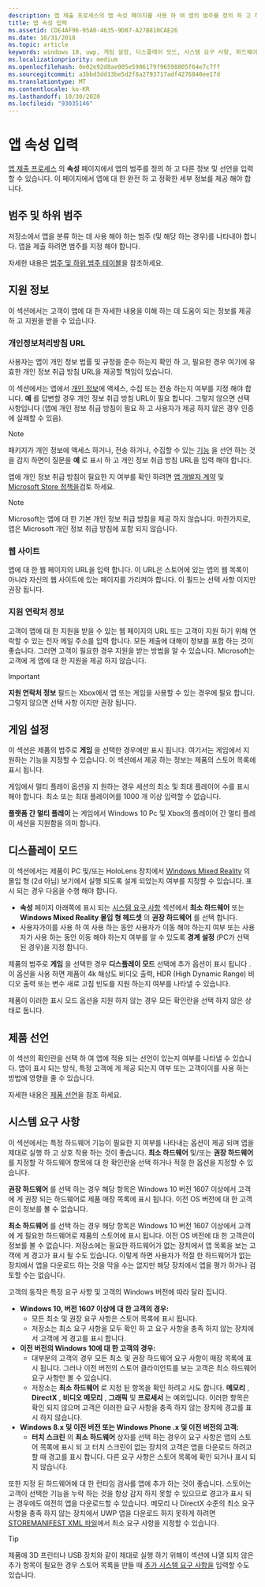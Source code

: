 ```yaml
---
description: 앱 제출 프로세스의 앱 속성 페이지를 사용 하 여 앱의 범주를 정의 하 고 하드웨어 기본 설정 또는 기타 선언을 나타낼 수 있습니다.
title: 앱 속성 입력
ms.assetid: CDE4AF96-95A0-4635-9D07-A27B810CAE26
ms.date: 10/31/2018
ms.topic: article
keywords: windows 10, uwp, 게임 설정, 디스플레이 모드, 시스템 요구 사항, 하드웨어 요구 사항, 최소 하드웨어, 권장 하드웨어, 개인 정보 취급 방침, 지원 연락처 정보, 앱 웹 사이트, 지원 정보
ms.localizationpriority: medium
ms.openlocfilehash: 0e02e92d8ae005e5906179f96598805f64e7c7ff
ms.sourcegitcommit: a3bbd3dd13be5d2f8a2793717adf4276840ee17d
ms.translationtype: MT
ms.contentlocale: ko-KR
ms.lasthandoff: 10/30/2020
ms.locfileid: "93035146"
---
```

# <a name="enter-app-properties"></a>앱 속성 입력

[앱 제출 프로세스](app-submissions.md) 의 **속성** 페이지에서 앱의 범주를 정의 하 고 다른 정보 및 선언을 입력할 수 있습니다. 이 페이지에서 앱에 대 한 완전 하 고 정확한 세부 정보를 제공 해야 합니다.


## <a name="category-and-subcategory"></a>범주 및 하위 범주

저장소에서 앱을 분류 하는 데 사용 해야 하는 범주 (및 해당 하는 경우)를 나타내야 합니다. 앱을 제출 하려면 범주를 지정 해야 합니다.

자세한 내용은 [범주 및 하위 범주 테이블](category-and-subcategory-table.md)을 참조하세요.


## <a name="support-info"></a>지원 정보

이 섹션에서는 고객이 앱에 대 한 자세한 내용을 이해 하는 데 도움이 되는 정보를 제공 하 고 지원을 받을 수 있습니다.

### <a name="privacy-policy-url"></a>개인정보처리방침 URL

사용자는 앱이 개인 정보 법률 및 규정을 준수 하는지 확인 하 고, 필요한 경우 여기에 유효한 개인 정보 취급 방침 URL을 제공할 책임이 있습니다.

이 섹션에서는 앱에서 [개인 정보](/legal/windows/agreements/store-policies#105-personal-information)에 액세스, 수집 또는 전송 하는지 여부를 지정 해야 합니다. **예** 를 답변할 경우 개인 정보 취급 방침 URL이 필요 합니다. 그렇지 않으면 선택 사항입니다 (앱에 개인 정보 취급 방침이 필요 하 고 사용자가 제공 하지 않은 경우 인증에 실패할 수 있음).

> [!NOTE]
> 패키지가 개인 정보에 액세스 하거나, 전송 하거나, 수집할 수 있는 [기능](../packaging/app-capability-declarations.md) 을 선언 하는 것을 감지 하면이 질문을 **예** 로 표시 하 고 개인 정보 취급 방침 URL을 입력 해야 합니다.

앱에 개인 정보 취급 방침이 필요한 지 여부를 확인 하려면 [앱 개발자 계약](/legal/windows/agreements/app-developer-agreement) 및 [Microsoft Store 정책을](/legal/windows/agreements/store-policies#105-personal-information)검토 하세요. 

> [!NOTE]
> Microsoft는 앱에 대 한 기본 개인 정보 취급 방침을 제공 하지 않습니다. 마찬가지로, 앱은 Microsoft 개인 정보 취급 방침에 포함 되지 않습니다. 


### <a name="website"></a>웹 사이트

앱에 대 한 웹 페이지의 URL을 입력 합니다. 이 URL은 스토어에 있는 앱의 웹 목록이 아니라 자신의 웹 사이트에 있는 페이지를 가리켜야 합니다. 이 필드는 선택 사항 이지만 권장 됩니다.

### <a name="support-contact-info"></a>지원 연락처 정보

고객이 앱에 대 한 지원을 받을 수 있는 웹 페이지의 URL 또는 고객이 지원 하기 위해 연락할 수 있는 전자 메일 주소를 입력 합니다. 모든 제출에 대해이 정보를 포함 하는 것이 좋습니다. 그러면 고객이 필요한 경우 지원을 받는 방법을 알 수 있습니다. Microsoft는 고객에 게 앱에 대 한 지원을 제공 하지 않습니다.

> [!IMPORTANT]
> **지원 연락처 정보** 필드는 Xbox에서 앱 또는 게임을 사용할 수 있는 경우에 필요 합니다. 그렇지 않으면 선택 사항 이지만 권장 됩니다.


## <a name="game-settings"></a>게임 설정

이 섹션은 제품의 범주로 **게임** 을 선택한 경우에만 표시 됩니다. 여기서는 게임에서 지 원하는 기능을 지정할 수 있습니다. 이 섹션에서 제공 하는 정보는 제품의 스토어 목록에 표시 됩니다.

게임에서 멀티 플레이 옵션을 지 원하는 경우 세션의 최소 및 최대 플레이어 수를 표시 해야 합니다. 최소 또는 최대 플레이어를 1000 개 이상 입력할 수 없습니다.

**플랫폼 간 멀티 플레이** 는 게임에서 Windows 10 Pc 및 Xbox의 플레이어 간 멀티 플레이 세션을 지원함을 의미 합니다.


## <a name="display-mode"></a>디스플레이 모드

이 섹션에서는 제품이 PC 및/또는 HoloLens 장치에서 [Windows Mixed Reality](https://developer.microsoft.com/mixed-reality) 의 몰입 형 (2d 아님) 보기에서 실행 되도록 설계 되었는지 여부를 지정할 수 있습니다. 표시 되는 경우 다음을 수행 해야 합니다.
- **속성** 페이지 아래쪽에 표시 되는 [시스템 요구 사항](#system-requirements) 섹션에서 **최소 하드웨어** 또는 **Windows Mixed Reality 몰입 형 헤드셋** 의 **권장 하드웨어** 를 선택 합니다.
- 사용자가이를 사용 하 여 사용 하는 동안 사용자가 이동 해야 하는지 여부 또는 사용자가 사용 하는 동안 이동 해야 하는지 여부를 알 수 있도록 **경계 설정** (PC가 선택 된 경우)을 지정 합니다. 

제품의 범주로 **게임** 을 선택한 경우 **디스플레이 모드** 선택에 추가 옵션이 표시 됩니다 .이 옵션을 사용 하면 제품이 4k 해상도 비디오 출력, HDR (High Dynamic Range) 비디오 출력 또는 변수 새로 고침 빈도를 지원 하는지 여부를 나타낼 수 있습니다.

제품이 이러한 표시 모드 옵션을 지원 하지 않는 경우 모든 확인란을 선택 하지 않은 상태로 둡니다.


## <a name="product-declarations"></a>제품 선언

이 섹션의 확인란을 선택 하 여 앱에 적용 되는 선언이 있는지 여부를 나타낼 수 있습니다. 앱이 표시 되는 방식, 특정 고객에 게 제공 되는지 여부 또는 고객이이를 사용 하는 방법에 영향을 줄 수 있습니다.

자세한 내용은 [제품 선언](./product-declarations.md)을 참조 하세요.

## <a name="system-requirements"></a>시스템 요구 사항

이 섹션에서는 특정 하드웨어 기능이 필요한 지 여부를 나타내는 옵션이 제공 되며 앱을 제대로 실행 하 고 상호 작용 하는 것이 좋습니다. **최소 하드웨어** 및/또는 **권장 하드웨어** 를 지정할 각 하드웨어 항목에 대 한 확인란을 선택 하거나 적절 한 옵션을 지정할 수 있습니다.

**권장 하드웨어** 를 선택 하는 경우 해당 항목은 Windows 10 버전 1607 이상에서 고객에 게 권장 되는 하드웨어로 제품 매장 목록에 표시 됩니다. 이전 OS 버전에 대 한 고객은이 정보를 볼 수 없습니다.

**최소 하드웨어** 를 선택 하는 경우 해당 항목은 Windows 10 버전 1607 이상에서 고객에 게 필요한 하드웨어로 제품의 스토어에 표시 됩니다. 이전 OS 버전에 대 한 고객은이 정보를 볼 수 없습니다. 저장소에는 필요한 하드웨어가 없는 장치에서 앱 목록을 보는 고객에 게 경고가 표시 될 수도 있습니다. 이렇게 하면 사용자가 적절 한 하드웨어가 없는 장치에서 앱을 다운로드 하는 것을 막을 수는 없지만 해당 장치에서 앱을 평가 하거나 검토할 수는 없습니다. 

고객의 동작은 특정 요구 사항 및 고객의 Windows 버전에 따라 달라 집니다.

- **Windows 10, 버전 1607 이상에 대 한 고객의 경우:**
     - 모든 최소 및 권장 요구 사항은 스토어 목록에 표시 됩니다.
     - 저장소는 최소 요구 사항을 모두 확인 하 고 요구 사항을 충족 하지 않는 장치에서 고객에 게 경고를 표시 합니다.
- **이전 버전의 Windows 10에 대 한 고객의 경우:**
     - 대부분의 고객의 경우 모든 최소 및 권장 하드웨어 요구 사항이 매장 목록에 표시 됩니다. 그러나 이전 버전의 스토어 클라이언트를 보는 고객은 최소 하드웨어 요구 사항만 볼 수 있습니다.
     - 저장소는 **최소 하드웨어** 로 지정 된 항목을 확인 하려고 시도 합니다. **메모리** , **DirectX** , **비디오 메모리** , **그래픽** 및 **프로세서** 는 예외입니다. 이러한 항목은 확인 되지 않으며 고객은 이러한 요구 사항을 충족 하지 않는 장치에 경고를 표시 하지 않습니다. 
- **Windows 8.x 및 이전 버전 또는 Windows Phone .x 및 이전 버전의 고객:**
     - **터치 스크린** 의 **최소 하드웨어** 상자를 선택 하는 경우이 요구 사항은 앱의 스토어 목록에 표시 되 고 터치 스크린이 없는 장치의 고객은 앱을 다운로드 하려고 할 때 경고를 표시 합니다. 다른 요구 사항은 스토어 목록에 확인 되거나 표시 되지 않습니다.

또한 지정 된 하드웨어에 대 한 런타임 검사를 앱에 추가 하는 것이 좋습니다. 스토어는 고객이 선택한 기능을 누락 하는 것을 항상 감지 하지 못할 수 있으므로 경고가 표시 되는 경우에도 여전히 앱을 다운로드할 수 있습니다. 메모리 나 DirectX 수준의 최소 요구 사항을 충족 하지 않는 장치에서 UWP 앱을 다운로드 하지 못하게 하려면 [STOREMANIFEST XML 파일](/uwp/schemas/storemanifest/storemanifestschema2015/schema-root)에서 최소 요구 사항을 지정할 수 있습니다.

> [!TIP]
> 제품에 3D 프린터나 USB 장치와 같이 제대로 실행 하기 위해이 섹션에 나열 되지 않은 추가 항목이 필요한 경우 스토어 목록을 만들 때 [추가 시스템 요구 사항을](create-app-store-listings.md#additional-system-requirements) 입력할 수도 있습니다.
